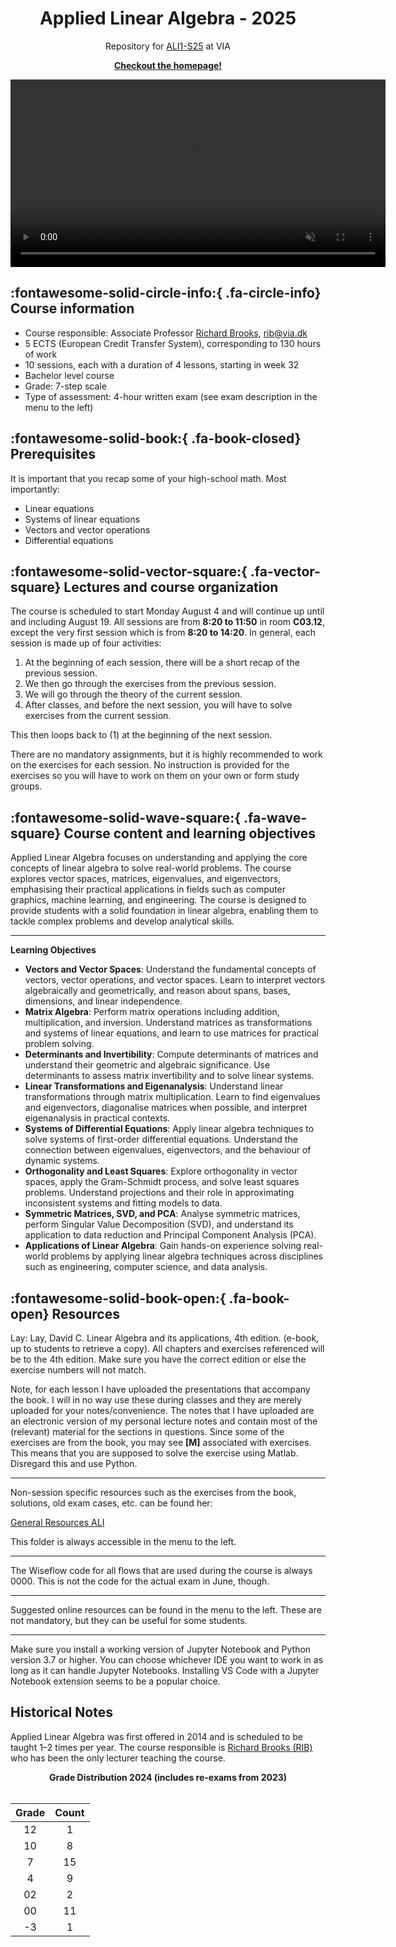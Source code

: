 <p align="center">
    <h1 align="center">Applied Linear Algebra - 2025</h1>
    <p align="center">Repository for <a href="https://www.via.dk/TMH/Courses/applied-linear-algebra?education">ALI1-S25</a> at VIA</p>
    <p align="center"><strong><a href="https://rbrooksdk.github.io/ALI1_25">Checkout the homepage!</a></strong></p>
</p>

<p align="center">
  <a href="https://rbrooksdk.github.io/ALI1_25">
    <video class="custom-video" width="600" autoplay loop muted>
      <source src="figures/introvid.mp4" type="video/mp4">
      Your browser does not support the video tag.
    </video>
  </a>
</p>


## :fontawesome-solid-circle-info:{ .fa-circle-info} Course information

* Course responsible: Associate Professor [Richard Brooks](https://rbrooksdk.github.io), <rib@via.dk>
* 5 ECTS (European Credit Transfer System), corresponding to 130 hours of work
* 10 sessions, each with a duration of 4 lessons, starting in week 32
* Bachelor level course
* Grade: 7-step scale
* Type of assessment: 4-hour written exam (see exam description in the menu to the left)

## :fontawesome-solid-book:{ .fa-book-closed} Prerequisites
It is important that you recap some of your high-school math. Most importantly:

- Linear equations
- Systems of linear equations
- Vectors and vector operations
- Differential equations

## :fontawesome-solid-vector-square:{ .fa-vector-square} Lectures and course organization

The course is scheduled to start Monday August 4 and will continue up until and including August 19. All sessions are from **8:20 to 11:50** in room **C03.12**, except the very first session which is from **8:20 to 14:20**. In general, each session is made up of four activities:

1. At the beginning of each session, there will be a short recap of the previous session.
2. We then go through the exercises from the previous session.
3. We will go through the theory of the current session.
4. After classes, and before the next session, you will have to solve exercises from the current session.

This then loops back to (1) at the beginning of the next session.

There are no mandatory assignments, but it is highly recommended to work on the exercises for each session. No instruction is provided for the exercises so you will have to work on them on your own or form study groups.

## :fontawesome-solid-wave-square:{ .fa-wave-square} Course content and learning objectives
Applied Linear Algebra focuses on understanding and applying the core concepts of linear algebra to solve real-world problems. The course explores vector spaces, matrices, eigenvalues, and eigenvectors, emphasising their practical applications in fields such as computer graphics, machine learning, and engineering. The course is designed to provide students with a solid foundation in linear algebra, enabling them to tackle complex problems and develop analytical skills.

---

**Learning Objectives**

- **Vectors and Vector Spaces**: Understand the fundamental concepts of vectors, vector operations, and vector spaces. Learn to interpret vectors algebraically and geometrically, and reason about spans, bases, dimensions, and linear independence.
- **Matrix Algebra**: Perform matrix operations including addition, multiplication, and inversion. Understand matrices as transformations and systems of linear equations, and learn to use matrices for practical problem solving.
- **Determinants and Invertibility**: Compute determinants of matrices and understand their geometric and algebraic significance. Use determinants to assess matrix invertibility and to solve linear systems.
- **Linear Transformations and Eigenanalysis**: Understand linear transformations through matrix multiplication. Learn to find eigenvalues and eigenvectors, diagonalise matrices when possible, and interpret eigenanalysis in practical contexts.
- **Systems of Differential Equations**: Apply linear algebra techniques to solve systems of first-order differential equations. Understand the connection between eigenvalues, eigenvectors, and the behaviour of dynamic systems.
- **Orthogonality and Least Squares**: Explore orthogonality in vector spaces, apply the Gram-Schmidt process, and solve least squares problems. Understand projections and their role in approximating inconsistent systems and fitting models to data.
- **Symmetric Matrices, SVD, and PCA**: Analyse symmetric matrices, perform Singular Value Decomposition (SVD), and understand its application to data reduction and Principal Component Analysis (PCA).
- **Applications of Linear Algebra**: Gain hands-on experience solving real-world problems by applying linear algebra techniques across disciplines such as engineering, computer science, and data analysis.



## :fontawesome-solid-book-open:{ .fa-book-open} Resources

Lay: Lay, David C. Linear Algebra and its applications, 4th edition. (e-book, up to students to retrieve a copy). All chapters and exercises referenced will be to the 4th edition. Make sure you have the correct edition or else the exercise numbers will not match.

Note, for each lesson I have uploaded the presentations that accompany the book. I will in no way use these during classes and they are merely uploaded for your notes/convenience. The notes that I have uploaded are an electronic version of my personal lecture notes and contain most of the (relevant) material for the sections in questions. Since some of the exercises are from the book, you may see **[M]** associated with exercises. This means that you are supposed to solve the exercise using Matlab. Disregard this and use Python.

---

Non-session specific resources such as the exercises from the book, solutions, old exam cases, etc. can be found her:

[General Resources ALI]()

This folder is always accessible in the menu to the left.

---

The Wiseflow code for all flows that are used during the course is always 0000. This is not the code for the actual exam in June, though.

---

Suggested online resources can be found in the menu to the left. These are not mandatory, but they can be useful for some students.

---

Make sure you install a working version of Jupyter Notebook and Python version 3.7 or higher. You can choose whichever IDE you want to work in as long as it can handle Jupyter Notebooks. Installing VS Code with a Jupyter Notebook extension seems to be a popular choice.

## Historical Notes

Applied Linear Algebra was first offered in 2014 and is scheduled to be taught 1–2 times per year. The course responsible is [Richard Brooks (RIB)](https://rbrooksdk.github.io) who has been the only lecturer teaching the course.

<center>
  <strong>Grade Distribution 2024 (includes re-exams from 2023)</strong>
  <br><br>

  <table>
    <thead>
      <tr>
        <th style="text-align:center;">Grade</th>
        <th style="text-align:center;">Count</th>
      </tr>
    </thead>
    <tbody>
      <tr><td style="text-align:center;">12</td><td style="text-align:center;">1</td></tr>
      <tr><td style="text-align:center;">10</td><td style="text-align:center;">8</td></tr>
      <tr><td style="text-align:center;">7</td><td style="text-align:center;">15</td></tr>
      <tr><td style="text-align:center;">4</td><td style="text-align:center;">9</td></tr>
      <tr><td style="text-align:center;">02</td><td style="text-align:center;">2</td></tr>
      <tr><td style="text-align:center;">00</td><td style="text-align:center;">11</td></tr>
      <tr><td style="text-align:center;">-3</td><td style="text-align:center;">1</td></tr>
    </tbody>
  </table>
</center>
